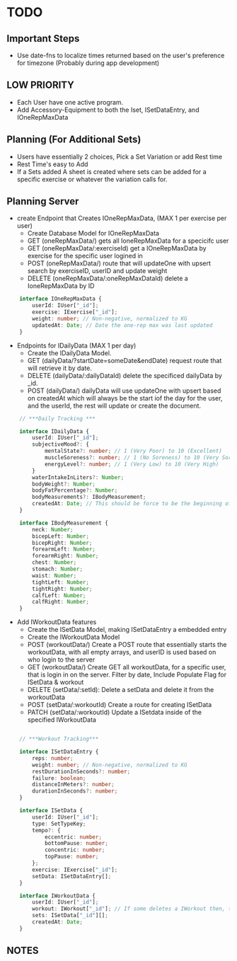 # TODO

## Important Steps

- Use date-fns to localize times returned based on the user's preference for timezone (Probably during app development)

## LOW PRIORITY

- Each User have one active program.
- Add Accessory-Equipment to both the Iset, ISetDataEntry, and IOneRepMaxData

## Planning (For Additional Sets)

- Users have essentially 2 choices, Pick a Set Variation or add Rest time
- Rest Time's easy to Add
- If a Sets added A sheet is created where sets can be added for a specific exercise or whatever the variation calls for.

## Planning Server

- create Endpoint that Creates IOneRepMaxData, (MAX 1 per exercise per user)
  - Create Database Model for IOneRepMaxData
  - GET     (oneRepMaxData/)                    gets all IoneRepMaxData for a specicifc user
  - GET     (oneRepMaxData/:exerciseId)         get a IOneRepMaxData by exercise for the specific user logined in
  - POST    (oneRepMaxData/)                    route that will updateOne with upsert search by exerciseID, userID and update weight
  - DELETE  (oneRepMaxData/:oneRepMaxDataId)    delete a IoneRepMaxData by ID

```typescript
    interface IOneRepMaxData {
        userId: IUser["_id"];
        exercise: IExercise["_id"];
        weight: number; // Non-negative, normalized to KG
        updatedAt: Date; // Date the one-rep max was last updated
    }
```

- Endpoints for IDailyData (MAX 1 per day)
  - Create the IDailyData Model.
  - GET     (dailyData/?startDate=someDate&endDate)  request route that will retrieve it by date.
  - DELETE  (dailyData/:dailyDataId)                 delete the specificed dailyData by _id.
  - POST    (dailyData/)                             dailyData will use updateOne with upsert based on createdAt which will always be the start iof the day for the user, and the userId, the rest will update or create the document.

```typescript
    // ***Daily Tracking ***

    interface IDailyData {
        userId: IUser["_id"];
        subjectiveMood?: {
            mentalState?: number; // 1 (Very Poor) to 10 (Excellent)
            muscleSoreness?: number; // 1 (No Soreness) to 10 (Very Sore)
            energyLevel?: number; // 1 (Very Low) to 10 (Very High)
        }
        waterIntakeInLiters?: Number;
        bodyWeight?: Number;
        bodyFatPercentage?: Number;
        bodyMeasurements?: IBodyMeasurement;
        createdAt: Date; // This should be force to be the beginning of the day according to the user's time zone, unless there's a better way of doing this like just setting it to a Date without time as it's a dailyData entry then we simply grab the one at the beginning of the day if it exists and update it
    }

    interface IBodyMeasurement {
        neck: Number;
        bicepLeft: Number;
        bicepRight: Number;
        forearmLeft: Number;
        forearmRight: Number;
        chest: Number;
        stomach: Number;
        waist: Number;
        tightLeft: Number;
        tightRight: Number;
        calfLeft: Number;
        calfRight: Number;
    }
```

- Add IWorkoutData features
  - Create the ISetData Model, making ISetDataEntry a embedded entry
  - Create the IWorkoutData Model
  - POST    (workoutData/)          Create a POST route that essentially starts the workoutData, with all empty arrays, and userID is used based on who login to the server
  - GET     (workoutData/)          Create GET all workoutData, for a specific user, that is login in on the server. Filter by date, Include Populate Flag for ISetData & workout
  - DELETE  (setData/:setId):       Delete a setData and delete it from the workoutData
  - POST    (setData/:workoutId)    Create a route for creating ISetData
  - PATCH   (setData/:workoutId)    Update a ISetdata inside of the specified IWorkoutData


```typescript

    // ***Workout Tracking***

    interface ISetDataEntry {
        reps: number;
        weight: number; // Non-negative, normalized to KG
        restDurationInSeconds?: number;
        failure: boolean;
        distanceInMeters?: number;
        durationInSeconds?: number;
    }

    interface ISetData {
        userId: IUser["_id"];
        type: SetTypeKey;
        tempo?: {
            eccentric: number;
            bottomPause: number;
            concentric: number;
            topPause: number;
        };
        exercise: IExercise["_id"];
        setData: ISetDataEntry[];
    }

    interface IWorkoutData {
        userId: IUser["_id"];
        workout: IWorkout["_id"]; // If some deletes a IWorkout then, this should be updated to original workout not found. For example NULL.
        sets: ISetData["_id"][];
        createdAt: Date;
    }


```

## NOTES
